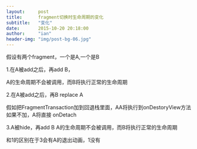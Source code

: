```yaml
---
layout:     post
title:      fragment切换时生命周期的变化
subtitle:   "变化"
date:       2015-10-20 20:18:00
author:     "ian"
header-img: "img/post-bg-06.jpg"
---
```


假设有两个fragment，一个是A,一个是B

1.在A被add之后，再add  B，

A的生命周期不会被调用，而B将执行正常的生命周期


2.在A被add之后，再B replace A

假如把FragmentTransaction加到回退栈里面，AA将执行到onDestoryView方法
如果不加，A将直接 onDetach

3.A被hide，再add B
A的生命周期不会被调用，而B将执行正常的生命周期

和1的区别在于3会有A的退出动画，1没有
